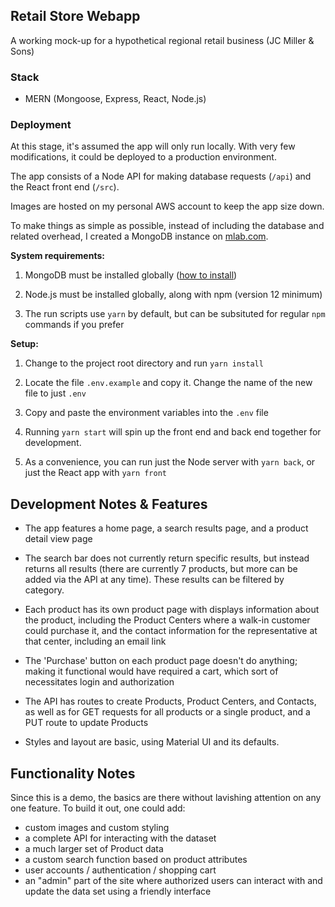 ## Retail Store Webapp

A working mock-up for a hypothetical regional retail business (JC Miller & Sons)

### Stack

- MERN (Mongoose, Express, React, Node.js)

### Deployment

At this stage, it's assumed the app will only run locally. With very few modifications, it could be deployed to a production environment.

The app consists of a Node API for making database requests (```/api```) and the React front end (```/src```).

Images are hosted on my personal AWS account to keep the app size down.

To make things as simple as possible, instead of including the database and related overhead, I created a MongoDB instance on [mlab.com](https://mlab.com).

**System requirements:**

1. MongoDB must be installed globally ([how to install](https://docs.mongodb.com/manual/installation/))

1. Node.js must be installed globally, along with npm (version 12 minimum)

1. The run scripts use ```yarn``` by default, but can be subsituted for regular ```npm``` commands if you prefer

**Setup:**

1. Change to the project root directory and run ```yarn install```

1. Locate the file ```.env.example``` and copy it. Change the name of the new file to just ```.env```

1. Copy and paste the environment variables into the ```.env``` file

1. Running ```yarn start``` will spin up the front end and back end together for development.

1. As a convenience, you can run just the Node server with ```yarn back```, or just the React app with ```yarn front```

## Development Notes & Features

- The app features a home page, a search results page, and a product detail view page

- The search bar does not currently return specific results, but instead returns all results (there are currently 7 products, but more can be added via the API at any time). These results can be filtered by category.

- Each product has its own product page with displays information about the product, including the Product Centers where a walk-in customer could purchase it, and the contact information for the representative at that center, including an email link

- The 'Purchase' button on each product page doesn't do anything; making it functional would have required a cart, which sort of necessitates login and authorization

- The API has routes to create Products, Product Centers, and Contacts, as well as for GET requests for all products or a single product, and a PUT route to update Products

- Styles and layout are basic, using Material UI and its defaults.

## Functionality Notes

Since this is a demo, the basics are there without lavishing attention on any one feature. To build it out, one could add:

- custom images and custom styling
- a complete API for interacting with the dataset
- a much larger set of Product data
- a custom search function based on product attributes
- user accounts / authentication / shopping cart
- an "admin" part of the site where authorized users can interact with and update the data set using a friendly interface

